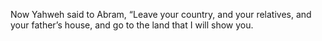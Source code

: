 Now Yahweh said to Abram, “Leave your country, and your relatives, and your father’s house, and go to the land that I will show you.